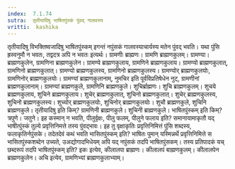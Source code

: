 ```yaml
---
index:  7.1.74
sutra:  तृतीयादिषु भाषितपुंस्कं पुंवद् गालवस्य
vritti:  kashika 
---
```


तृतीयादिषु विभक्तिष्वजादिषु भाषितपुंस्कम् इगन्तं नपुंसकं गालवस्याचार्यस्य मतेन पुंवद् भवति। यथा पुंसि ह्रस्वनुमौ न भवतः, तद्वदत्र अपि न भवतः इत्यर्थः। ग्रामणीः ब्राह्मणः। ग्रामणि ब्राह्मणकुलम्। ग्रामण्या। ब्राह्मणकुलेन, ग्रामणिना ब्राह्मणकुलेन। ग्रामण्ये ब्राह्मणकुलाय, ग्रामणिने ब्राह्मणकुलाय। ग्रामण्यो ब्राह्मणकुलात्, ग्रामणिनो ब्राह्मणकुलात्। ग्रामण्यो ब्राह्मणकुलस्य, ग्रामणिनो ब्राह्मणकुलस्य। ग्रामण्योर् ब्राह्मणकुलयोः, ग्रामणिनोर् ब्राह्मणकुलयोः। ग्रामण्यां ब्राह्मणकुलानाम्, नुमचिर इति पूर्वविप्रतिषेधेन नुट्, ग्रामणीनां ब्राह्मणकुलानाम्। ग्रामण्यां ब्राह्मणकुले, ग्रामणिनि ब्राह्मणकुले। शुचिर्ब्राह्मणः। शुचि ब्राह्मणकुलम्। शुचये ब्राह्मणकुलाय, शुचिने ब्राह्मणकुलाय। शुचेर् ब्राह्मणकुलात्, शुचिनो ब्राह्मणकुलात्। शुचेर् ब्राह्मणकुलस्य, शुचिनो ब्राह्मणकुलस्य। शुच्योर् ब्राह्मणकुलयोः, शुचिनोर् ब्राह्मणकुलयोः। शुचौ ब्राह्मणकुले, शुचिनि ब्राह्मणकुले। तृतीयादिषु इति किम्? ग्रामणिनी ब्राह्मणकुले। शुचिनी ब्राह्मणकुले। भाषितपुंस्कम् इति किम्? त्रपुणे। जतुने। इह कस्मान् न भवति, पीलुर्वृक्षः, पीलु फलम्, पीलुने फलाय इति? समानायामाकृतौ यद् भाषीत्पुंस्कं तुल्ये प्रवृत्तिनिमत्ते तस्य पुंवद्भावः। इह तु वृक्षाकृतिः प्रवृत्तिनिमित्तं पुंसि शब्दस्य, फलाकृतिर्नपुंसके। तदेतदेवं कथं भवति भासितपुंस्कम् इति? भाषितः पुमान् यस्मिन्नर्थे प्रवृत्तिनिमित्ते स भासितपुंस्कशब्देन उच्यते, उअद्योगादभिधेयम् अपि यद् नपुंसकं तदपि भाषितपुंसकम्। तस्य प्रतिपादकं यच् छब्दरूपं तदपि भाषितपुंस्कम् इति? इकः इत्येव, कीलालपा ब्राह्मणः। कीलालपं बाह्मणकुलम्। कीलालपेन ब्राह्मणकुलेन। अचि इत्येव, ग्रामणिभ्यां ब्राह्मणकुलाभ्याम्।

